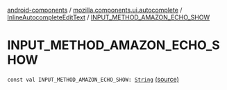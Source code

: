 [android-components](../../index.md) / [mozilla.components.ui.autocomplete](../index.md) / [InlineAutocompleteEditText](index.md) / [INPUT_METHOD_AMAZON_ECHO_SHOW](./-i-n-p-u-t_-m-e-t-h-o-d_-a-m-a-z-o-n_-e-c-h-o_-s-h-o-w.md)

# INPUT_METHOD_AMAZON_ECHO_SHOW

`const val INPUT_METHOD_AMAZON_ECHO_SHOW: `[`String`](https://kotlinlang.org/api/latest/jvm/stdlib/kotlin/-string/index.html) [(source)](https://github.com/mozilla-mobile/android-components/blob/master/components/ui/autocomplete/src/main/java/mozilla/components/ui/autocomplete/InlineAutocompleteEditText.kt#L730)